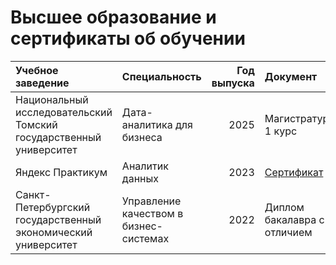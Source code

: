 # Высшее образование и сертификаты об обучении

| Учебное заведение | Специальность | Год выпуска | Документ |
|:------------------|:--------------|------------:|:---------|
| Национальный исследовательский Томский государственный университет | Дата-аналитика для бизнеса | 2025 | Магистратура, 1 курс |
| Яндекс Практикум                                       | Аналитик данных                              | 2023 | [Сертификат]() |
| Санкт-Петербургский государственный экономический университет | Управление качеством в бизнес-системах | 2022 | Диплом бакалавра с отличием |

<!--
Пример оформления:

| Учебное заведение | Специальность | Год выпуска | Документ |
|:------------------|:--------------|------------:|:---------|
| Яндекс Практикум                                       | Python-разработчик плюс                      | 2023 | Сертификат
| Shultais education                                     | Работа с файлами в Python 3                  | 2022 | Сертификат
| Shultais education                                     | Функциональное программирование в Python 3   | 2021 | [Сертификат](https://1drv.ms/u/s!ArrIRKZkCU0zxaYqkBmkDNjfUFzbqQ)
| Shultais education                                     | Дата и время в Python 3                      | 2021 | [Сертификат](https://1drv.ms/u/s!ArrIRKZkCU0zxaYoWADx1uq8jvGJow)
| Shultais education                                     | Программирование на Python 3                 | 2021 | [Сертификат](https://shultais.education/certificates/abcf989bb9c0f0da836a6e5402ad5552) |
| Академия Excel                                         | Excel для новичков                           | 2021 | [Сертификат](https://1drv.ms/b/s!ArrIRKZkCU0zxaQYIcpAfjazsenTEQ) |
| Институт биоинформатики                                | Программирование на Python                   | 2020 | [Сертификат](https://1drv.ms/b/s!ArrIRKZkCU0zxaQZQU_h0XGN5QLiJg) 
| Яндекс Практикум                                       | Аналитик данных                              | 2019 | [Сертификат](https://1drv.ms/b/s!ArrIRKZkCU0zxaQWnJ9GbU61s7eR1A) |
| Рязанский государственный радиотехнический университет | Микроэлектроника и твердотельная электроника | 2022 | Диплом |

-->
